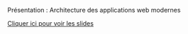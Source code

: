 Présentation : Architecture des applications web modernes

[Cliquer ici pour voir les slides](http://tchatel.github.io/slides-architecture-applis-web-modernes/index.html)
